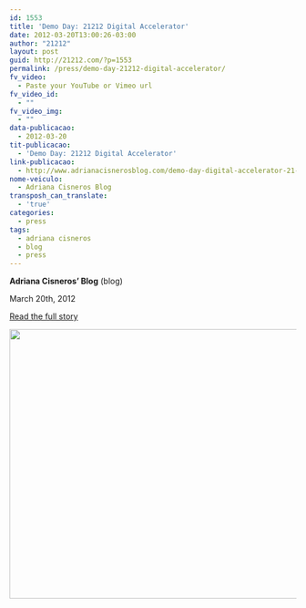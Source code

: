 ```yaml
---
id: 1553
title: 'Demo Day: 21212 Digital Accelerator'
date: 2012-03-20T13:00:26-03:00
author: "21212"
layout: post
guid: http://21212.com/?p=1553
permalink: /press/demo-day-21212-digital-accelerator/
fv_video:
  - Paste your YouTube or Vimeo url
fv_video_id:
  - ""
fv_video_img:
  - ""
data-publicacao:
  - 2012-03-20
tit-publicacao:
  - 'Demo Day: 21212 Digital Accelerator'
link-publicacao:
  - http://www.adrianacisnerosblog.com/demo-day-digital-accelerator-21-212
nome-veiculo:
  - Adriana Cisneros Blog
transposh_can_translate:
  - 'true'
categories:
  - press
tags:
  - adriana cisneros
  - blog
  - press
---
```

**Adriana Cisneros&#8217; Blog** (blog)

March 20th, 2012

<a title="Adriana Cisneros' Blog" href="http://www.adrianacisnerosblog.com/demo-day-digital-accelerator-21-212" target="_blank">Read the full story</a>

[<img class="aligncenter size-full wp-image-1554" title="Blog Adriana Cisneros" alt="" src="{{ site.url }}/assets/wp-content/uploads/2012/03/Captura-de-Tela-2012-03-22-às-00.25.56-e1332386927995.png" width="540" height="473" srcset="{{ site.url }}/assets/wp-content/uploads/2012/03/Captura-de-Tela-2012-03-22-às-00.25.56-e1332386927995.png 540w, {{ site.url }}/assets/wp-content/uploads/2012/03/Captura-de-Tela-2012-03-22-às-00.25.56-e1332386927995-300x262.png 300w" sizes="(max-width: 540px) 100vw, 540px" />](http://www.adrianacisnerosblog.com/demo-day-digital-accelerator-21-212)